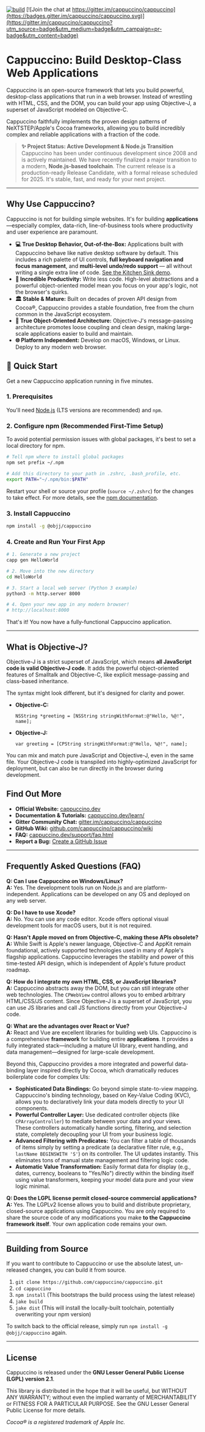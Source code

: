 [![build](https://github.com/cappuccino/cappuccino/actions/workflows/BuildAndTest.yml/badge.svg)](https://github.com/cappuccino/cappuccino/actions/workflows/BuildAndTest.yml)
[![Join the chat at https://gitter.im/cappuccino/cappuccino](https://badges.gitter.im/cappuccino/cappuccino.svg)](https://gitter.im/cappuccino/cappuccino?utm_source=badge&utm_medium=badge&utm_campaign=pr-badge&utm_content=badge)

# Cappuccino: Build Desktop-Class Web Applications

Cappuccino is an open-source framework that lets you build powerful, desktop-class applications that run in a web browser. Instead of wrestling with HTML, CSS, and the DOM, you can build your app using Objective-J, a superset of JavaScript modeled on Objective-C.

Cappuccino faithfully implements the proven design patterns of NeXTSTEP/Apple's Cocoa frameworks, allowing you to build incredibly complex and reliable applications with a fraction of the code.

> **✨ Project Status: Active Development & Node.js Transition**
> Cappuccino has been under continuous development since 2008 and is actively maintained. We have recently finalized a major transition to a modern, **Node.js-based toolchain**. The current release is a production-ready Release Candidate, with a formal release scheduled for 2025. It's stable, fast, and ready for your next project.

---

## Why Use Cappuccino?

Cappuccino is not for building simple websites. It's for building **applications**—especially complex, data-rich, line-of-business tools where productivity and user experience are paramount.

*   **💻 True Desktop Behavior, Out-of-the-Box:** Applications built with Cappuccino behave like native desktop software by default. This includes a rich palette of UI controls, **full keyboard navigation and focus management**, and **multi-level undo/redo support** — all without writing a single extra line of code. [See the Kitchen Sink demo](https://cappuccino-testbook.5apps.com/#ThemeKitchenSink).
*   **🚀 Incredible Productivity:** Write less code. High-level abstractions and a powerful object-oriented model mean you focus on your app's logic, not the browser's quirks.
*   **🏛️ Stable & Mature:** Built on decades of proven API design from Cocoa®, Cappuccino provides a stable foundation, free from the churn common in the JavaScript ecosystem.
*   **🧱 True Object-Oriented Architecture:** Objective-J's message-passing architecture promotes loose coupling and clean design, making large-scale applications easier to build and maintain.
*   **🌐 Platform Independent:** Develop on macOS, Windows, or Linux. Deploy to any modern web browser.

## 🚀 Quick Start

Get a new Cappuccino application running in five minutes.

### 1. Prerequisites
You'll need [Node.js](https://nodejs.org/en/download/) (LTS versions are recommended) and `npm`.

### 2. Configure npm (Recommended First-Time Setup)
To avoid potential permission issues with global packages, it's best to set a local directory for npm.

```bash
# Tell npm where to install global packages
npm set prefix ~/.npm

# Add this directory to your path in .zshrc, .bash_profile, etc.
export PATH="~/.npm/bin:$PATH"
```
Restart your shell or source your profile (`source ~/.zshrc`) for the changes to take effect. For more details, see the [npm documentation](https://docs.npmjs.com/resolving-eacces-permissions-errors-when-installing-packages-globally).

### 3. Install Cappuccino
```bash
npm install -g @objj/cappuccino
```

### 4. Create and Run Your First App
```bash
# 1. Generate a new project
capp gen HelloWorld

# 2. Move into the new directory
cd HelloWorld

# 3. Start a local web server (Python 3 example)
python3 -m http.server 8000

# 4. Open your new app in any modern browser!
# http://localhost:8000
```
That's it! You now have a fully-functional Cappuccino application.

---

## What is Objective-J?

Objective-J is a strict superset of JavaScript, which means **all JavaScript code is valid Objective-J code**. It adds the powerful object-oriented features of Smalltalk and Objective-C, like explicit message-passing and class-based inheritance.

The syntax might look different, but it's designed for clarity and power.

*   **Objective-C:**
    ```objc
    NSString *greeting = [NSString stringWithFormat:@"Hello, %@!", name];
    ```
*   **Objective-J:**
    ```objj
    var greeting = [CPString stringWithFormat:@"Hello, %@!", name];
    ```

You can mix and match pure JavaScript and Objective-J, even in the same file. Your Objective-J code is transpiled into highly-optimized JavaScript for deployment, but can also be run directly in the browser during development.

## Find Out More

*   **Official Website:** [cappuccino.dev](http://cappuccino.dev)
*   **Documentation & Tutorials:** [cappuccino.dev/learn/](http://cappuccino.dev/learn/)
*   **Gitter Community Chat:** [gitter.im/cappuccino/cappuccino](https://gitter.im/cappuccino/cappuccino)
*   **GitHub Wiki:** [github.com/cappuccino/cappuccino/wiki](https://github.com/cappuccino/cappuccino/wiki)
*   **FAQ:** [cappuccino.dev/support/faq.html](http://cappuccino.dev/support/faq.html)
*   **Report a Bug:** [Create a GitHub Issue](http://github.com/cappuccino/cappuccino/issues)

---

## Frequently Asked Questions (FAQ)

**Q: Can I use Cappuccino on Windows/Linux?**  
**A:** Yes. The development tools run on Node.js and are platform-independent. Applications can be developed on any OS and deployed on any web server.

**Q: Do I have to use Xcode?**  
**A:** No. You can use any code editor. Xcode offers optional visual development tools for macOS users, but it is not required.

**Q: Hasn't Apple moved on from Objective-C, making these APIs obsolete?**  
**A:** While Swift is Apple's newer language, Objective-C and AppKit remain foundational, actively supported technologies used in many of Apple's flagship applications. Cappuccino leverages the stability and power of this time-tested API design, which is independent of Apple's future product roadmap.

**Q: How do I integrate my own HTML, CSS, or JavaScript libraries?**  
**A:** Cappuccino abstracts away the DOM, but you can still integrate other web technologies. The `CPWebView` control allows you to embed arbitrary HTML/CSS/JS content. Since Objective-J is a superset of JavaScript, you can use JS libraries and call JS functions directly from your Objective-J code.

**Q: What are the advantages over React or Vue?**  
**A:** React and Vue are excellent libraries for building web UIs. Cappuccino is a comprehensive **framework** for building entire **applications**. It provides a fully integrated stack—including a mature UI library, event handling, and data management—designed for large-scale development.

Beyond this, Cappuccino provides a more integrated and powerful data-binding layer inspired directly by Cocoa, which dramatically reduces boilerplate code for complex UIs:

*   **Sophisticated Data Bindings:** Go beyond simple state-to-view mapping. Cappuccino's binding technology, based on Key-Value Coding (KVC), allows you to declaratively link your data models directly to your UI components.
*   **Powerful Controller Layer:** Use dedicated controller objects (like `CPArrayController`) to mediate between your data and your views. These controllers automatically handle sorting, filtering, and selection state, completely decoupling your UI from your business logic.
*   **Advanced Filtering with Predicates:** You can filter a table of thousands of items simply by setting a predicate (a declarative filter rule, e.g., `lastName BEGINSWITH 'S'`) on its controller. The UI updates instantly. This eliminates tons of manual state management and filtering logic code.
*   **Automatic Value Transformation:** Easily format data for display (e.g., dates, currency, booleans to "Yes/No") directly within the binding itself using value transformers, keeping your model data pure and your view logic minimal.

**Q: Does the LGPL license permit closed-source commercial applications?**  
**A:** Yes. The LGPLv2 license allows you to build and distribute proprietary, closed-source applications using Cappuccino. You are only required to share the source code of any modifications you make **to the Cappuccino framework itself**. Your own application code remains your own.

---

## Building from Source

If you want to contribute to Cappuccino or use the absolute latest, un-released changes, you can build it from source.

1.  `git clone https://github.com/cappuccino/cappuccino.git`
2.  `cd cappuccino`
3.  `npm install` (This bootstraps the build process using the latest release)
4.  `jake build`
5.  `jake dist` (This will install the locally-built toolchain, potentially overwriting your npm version)

To switch back to the official release, simply run `npm install -g @objj/cappuccino` again.

---

## License

Cappuccino is released under the **GNU Lesser General Public License (LGPL) version 2.1**.

This library is distributed in the hope that it will be useful, but WITHOUT ANY WARRANTY; without even the implied warranty of MERCHANTABILITY or FITNESS FOR A PARTICULAR PURPOSE. See the GNU Lesser General Public License for more details.

*Cocoa® is a registered trademark of Apple Inc.*
